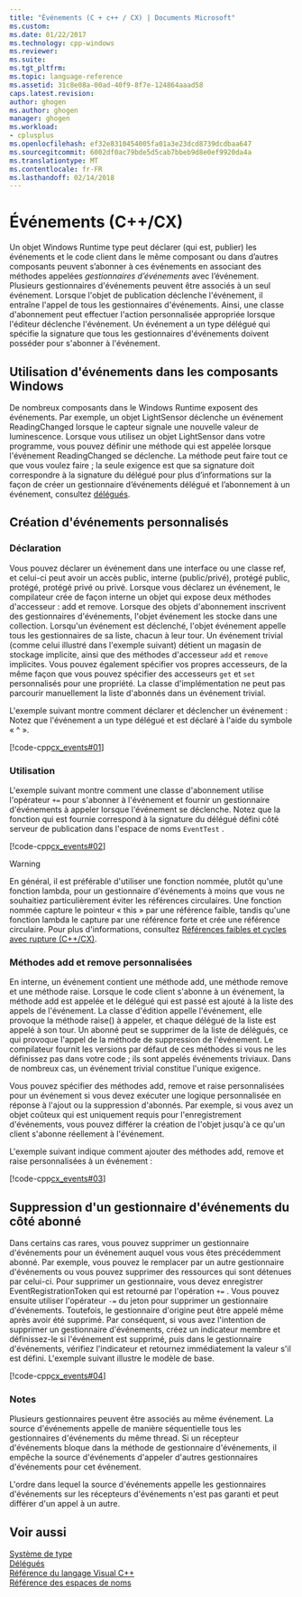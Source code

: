 ```yaml
---
title: "Événements (C + c++ / CX) | Documents Microsoft"
ms.custom: 
ms.date: 01/22/2017
ms.technology: cpp-windows
ms.reviewer: 
ms.suite: 
ms.tgt_pltfrm: 
ms.topic: language-reference
ms.assetid: 31c8e08a-00ad-40f9-8f7e-124864aaad58
caps.latest.revision: 
author: ghogen
ms.author: ghogen
manager: ghogen
ms.workload:
- cplusplus
ms.openlocfilehash: ef32e8310454005fa01a3e23dcd8739dcdbaa647
ms.sourcegitcommit: 6002df0ac79bde5d5cab7bbeb9d8e0ef9920da4a
ms.translationtype: MT
ms.contentlocale: fr-FR
ms.lasthandoff: 02/14/2018
---
```

# <a name="events-ccx"></a>Événements (C++/CX)
Un objet Windows Runtime type peut déclarer (qui est, publier) les événements et le code client dans le même composant ou dans d’autres composants peuvent s’abonner à ces événements en associant des méthodes appelées *gestionnaires d’événements* avec l’événement. Plusieurs gestionnaires d'événements peuvent être associés à un seul événement. Lorsque l'objet de publication déclenche l'événement, il entraîne l'appel de tous les gestionnaires d'événements. Ainsi, une classe d'abonnement peut effectuer l'action personnalisée appropriée lorsque l'éditeur déclenche l'événement. Un événement a un type délégué qui spécifie la signature que tous les gestionnaires d'événements doivent posséder pour s'abonner à l'événement.  
  
## <a name="consuming-events-in-windows-components"></a>Utilisation d'événements dans les composants Windows  
 De nombreux composants dans le Windows Runtime exposent des événements. Par exemple, un objet LightSensor déclenche un événement ReadingChanged lorsque le capteur signale une nouvelle valeur de luminescence. Lorsque vous utilisez un objet LightSensor dans votre programme, vous pouvez définir une méthode qui est appelée lorsque l'événement ReadingChanged se déclenche. La méthode peut faire tout ce que vous voulez faire ; la seule exigence est que sa signature doit correspondre à la signature du délégué pour plus d’informations sur la façon de créer un gestionnaire d’événements délégué et l’abonnement à un événement, consultez [délégués](../cppcx/delegates-c-cx.md).  
  
## <a name="creating-custom-events"></a>Création d'événements personnalisés  
  
### <a name="declaration"></a>Déclaration  
 Vous pouvez déclarer un événement dans une interface ou une classe ref, et celui-ci peut avoir un accès public, interne (public/privé), protégé public, protégé, protégé privé ou privé. Lorsque vous déclarez un événement, le compilateur crée de façon interne un objet qui expose deux méthodes d'accesseur : add et remove. Lorsque des objets d'abonnement inscrivent des gestionnaires d'événements, l'objet événement les stocke dans une collection. Lorsqu'un événement est déclenché, l'objet événement appelle tous les gestionnaires de sa liste, chacun à leur tour. Un événement trivial (comme celui illustré dans l'exemple suivant) détient un magasin de stockage implicite, ainsi que des méthodes d'accesseur `add` et `remove` implicites. Vous pouvez également spécifier vos propres accesseurs, de la même façon que vous pouvez spécifier des accesseurs `get` et `set` personnalisés pour une propriété.  La classe d'implémentation ne peut pas parcourir manuellement la liste d'abonnés dans un événement trivial.  
  
 L'exemple suivant montre comment déclarer et déclencher un événement : Notez que l'événement a un type délégué et est déclaré à l'aide du symbole « ^ ».  
  
 [!code-cpp[cx_events#01](../cppcx/codesnippet/CPP/cx_events/class1.h#01)]  
  
### <a name="usage"></a>Utilisation  
 L'exemple suivant montre comment une classe d'abonnement utilise l'opérateur `+=` pour s'abonner à l'événement et fournir un gestionnaire d'événements à appeler lorsque l'événement se déclenche. Notez que la fonction qui est fournie correspond à la signature du délégué défini côté serveur de publication dans l'espace de noms `EventTest` .  
  
 [!code-cpp[cx_events#02](../cppcx/codesnippet/CPP/eventsupportinvs/eventclientclass.h#02)]  
  
> [!WARNING]
>  En général, il est préférable d'utiliser une fonction nommée, plutôt qu'une fonction lambda, pour un gestionnaire d'événements à moins que vous ne souhaitiez particulièrement éviter les références circulaires. Une fonction nommée capture le pointeur « this » par une référence faible, tandis qu'une fonction lambda le capture par une référence forte et crée une référence circulaire. Pour plus d'informations, consultez [Références faibles et cycles avec rupture (C++/CX)](../cppcx/weak-references-and-breaking-cycles-c-cx.md).  
  
### <a name="custom-add-and-remove-methods"></a>Méthodes add et remove personnalisées  
 En interne, un événement contient une méthode add, une méthode remove et une méthode raise. Lorsque le code client s'abonne à un événement, la méthode add est appelée et le délégué qui est passé est ajouté à la liste des appels de l'événement. La classe d'édition appelle l'événement, elle provoque la méthode raise() à appeler, et chaque délégué de la liste est appelé à son tour. Un abonné peut se supprimer de la liste de délégués, ce qui provoque l'appel de la méthode de suppression de l'événement. Le compilateur fournit les versions par défaut de ces méthodes si vous ne les définissez pas dans votre code ; ils sont appelés événements triviaux. Dans de nombreux cas, un événement trivial constitue l'unique exigence.  
  
 Vous pouvez spécifier des méthodes add, remove et raise personnalisées pour un événement si vous devez exécuter une logique personnalisée en réponse à l'ajout ou la suppression d'abonnés. Par exemple, si vous avez un objet coûteux qui est uniquement requis pour l'enregistrement d'événements, vous pouvez différer la création de l'objet jusqu'à ce qu'un client s'abonne réellement à l'événement.  
  
 L'exemple suivant indique comment ajouter des méthodes add, remove et raise personnalisées à un événement :  
  
 [!code-cpp[cx_events#03](../cppcx/codesnippet/CPP/cx_events/class1.h#03)]  
  
## <a name="removing-an-event-handler-from-the-subscriber-side"></a>Suppression d'un gestionnaire d'événements du côté abonné  
 Dans certains cas rares, vous pouvez supprimer un gestionnaire d'événements pour un événement auquel vous vous êtes précédemment abonné. Par exemple, vous pouvez le remplacer par un autre gestionnaire d'événements ou vous pouvez supprimer des ressources qui sont détenues par celui-ci. Pour supprimer un gestionnaire, vous devez enregistrer EventRegistrationToken qui est retourné par l'opération `+=` . Vous pouvez ensuite utiliser l'opérateur `-=` du jeton pour supprimer un gestionnaire d'événements.  Toutefois, le gestionnaire d'origine peut être appelé même après avoir été supprimé. Par conséquent, si vous avez l'intention de supprimer un gestionnaire d'événements, créez un indicateur membre et définissez-le si l'événement est supprimé, puis dans le gestionnaire d'événements, vérifiez l'indicateur et retournez immédiatement la valeur s'il est défini. L'exemple suivant illustre le modèle de base.  
  
 [!code-cpp[cx_events#04](../cppcx/codesnippet/CPP/eventsupportinvs/eventclientclass.h#04)]  
  
### <a name="remarks"></a>Notes  
 Plusieurs gestionnaires peuvent être associés au même événement. La source d'événements appelle de manière séquentielle tous les gestionnaires d'événements du même thread. Si un récepteur d'événements bloque dans la méthode de gestionnaire d'événements, il empêche la source d'événements d'appeler d'autres gestionnaires d'événements pour cet événement.  
  
 L'ordre dans lequel la source d'événements appelle les gestionnaires d'événements sur les récepteurs d'événements n'est pas garanti et peut différer d'un appel à un autre.  
  
## <a name="see-also"></a>Voir aussi  
 [Système de type](../cppcx/type-system-c-cx.md)   
 [Délégués](../cppcx/delegates-c-cx.md)   
 [Référence du langage Visual C++](../cppcx/visual-c-language-reference-c-cx.md)   
 [Référence des espaces de noms](../cppcx/namespaces-reference-c-cx.md)